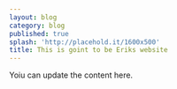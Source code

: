 ```yaml
---
layout: blog
category: blog
published: true
splash: 'http://placehold.it/1600x500'
title: This is goint to be Eriks website
---
```



Yoiu can update the content here.